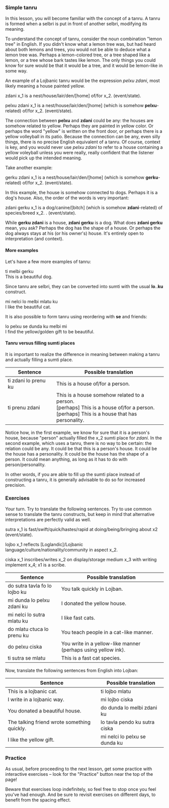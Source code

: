 <!--
### Transforming selbri
-->

<!--
The simplest type of selbri are those formed by a single word, such as the selbri _tavla_ inside the bridi _mi tavla do_.
In the previous lesson, you learned how to derive slightly more complex tanru using the words _se_, _te_, _ve_ and _re_.
In this lesson, you will learn yet another type of transformation: tanru.
-->


<!--
(there is no earlier lesson about brivla)

### Selbri and Brivla

Let's focus more in the selbri structure for now. 
Recall that, selbri is predicate relationship, for which it has sumti places: *some selbri = x_1 something x_2 something x_3 (and so on).*

The simplest type of selbri is the one formed by a single word: a brivla. For instance, **zdani**, **pelxu** are all examples of brivla.
So far, you've seen examples of selbri which were not form by simple brivla, for example: **se dunda**, where **dunda** is a brivla, and **se** is a cmavo.

When one combines two selbri, the result will be a tanru (which is a kind of selbri).
An example: **pelxu zdani** would be a **zdani** which is somehow **pelxu**-like or **pelxu**-related.
-->

### Simple tanru

In this lesson, you will become familiar with the concept of a tanru.
A tanru is formed when a selbri is put in front of another selbri, modifying its meaning.
<!--
A tanru is itself a selbri, and can combine with other selbri or tanru to form more complex tanru.
Thus _zdani vecnu_ is a tanru, as well as _pelxu zdani vecnu_, which is made from the tanru _pelxu zdani_ and the single brivla word _vecnu_.
-->
To understand the concept of tanru, consider the noun combination "lemon tree" in English.
If you didn't know what a lemon tree was, but had heard about both lemons and trees, you would not be able to deduce what a lemon tree was.
Perhaps a lemon-colored tree, or a tree shaped like a lemon, or a tree whose bark tastes like lemon.
The only things you could know for sure would be that it would be a tree, and it would be lemon-like in some way.

<!--
A tanru is closely analogous to this.
It cannot be said exactly what a _pelxu zdani_ is, but it can be said that it is definitely a _zdani_, and that it's _zdani_-like in some way.
And it could be _zdani_-like in any way.
In theory, no matter how silly or absurd the connection to zdani was, it could still truly be a _pelxu zdani_.
However, it must actually be a vecnu in the ordinary sense in order for the tanru to apply.
You could gloss zdani vecnu as home seller, or even better but worse sounding a home-type-of seller.
The place structure of a tanru is always that of the rightmost selbri.
It's also said that the left selbri modifies the right selbri.
-->

An example of a Lojbanic tanru would be the expression _pelxu zdani_, most likely meaning a house painted yellow.

<!--
We'll focus in a simple kind of tanru: two brivla tanru.
-->

<span class="definition-head">zdani</span> x_1 is a nest/house/lair/den/[home] of/for x_2.  (event/state).

<span class="definition-head">pelxu zdani</span> x_1 is a nest/house/lair/den/[home] (which is somehow **pelxu**-related) of/for x_2.  (event/state).

The connection between **pelxu** and **zdani** could be any: the houses are somehow related to yellow.
Perhaps they are painted in yellow color.
Or perhaps the word "yellow" is written on the front door, or perhaps there is a yellow volleyball in its patio.
Because the connection can be any, even silly things, there is no precise English equivalent of a tanru.
Of course, context is key, and you would never use _pelxu zdani_ to refer to a house containing a yellow voleyball unless you were really, really confident that the listener would pick up the intended meaning.

Take another example:

<span class="definition-head">gerku zdani</span> x_1 is a nest/house/lair/den/[home] (which is somehow **gerku**-related) of/for x_2.  (event/state).

In this example, the house is somehow connected to dogs.
Perhaps it is a dog's house.
Also, the order of the words is very important:

<span class="definition-head">zdani gerku</span> x_1 is a dog/canine/[bitch] (which is somehow **zdani**-related) of species/breed x_2. .  (event/state).

While **gerku zdani** is a house, **zdani gerku** is a dog.
What does **zdani gerku** mean, you ask?
Perhaps the dog has the shape of a house.
Or perhaps the dog always stays at his (or his owner's) house.
It's entirely open to interpretation (and context).

#### More examples

Let's have a few more examples of tanru:

<div class="translation-source">
ti melbi gerku
</div>
<div class="translation-target">
This is a beautiful dog.
</div>

Since tanru are selbri, they can be converted into sumti with the usual **lo**..**ku** construct.

<div class="translation-source">
mi nelci lo melbi mlatu ku
</div>
<div class="translation-target">
I like the beautiful cat.
</div>

It is also possible to form tanru using reordering with **se** and friends:

<div class="translation-source">
lo pelxu se dunda ku melbi mi
</div>
<div class="translation-target">
I find the yellow/golden gift to be beautiful.
</div>


#### Tanru versus filling sumti places

It is important to realize the difference in meaning between making a tanru and actually filling a sumti place.

|Sentence|Possible translation|
|--------|-----------|
|ti zdani lo prenu ku|This is a house of/for a person.|
|ti prenu zdani|This is a house somehow related to a person. <br/> [perhaps] This is a house of/for a person. <br/> [perhaps] This is a house that has personality.|

Notice how, in the first example, we know for sure that it is a person's house, because "person" actually filled the x_2 sumti place for _zdani_.
In the second example, which uses a tanru, there is no way to be certain: the relation could be any.
It could be that this is a person's house.
It could be the house has a personality.
It could be the house has the shape of a person.
It could mean anything, as long as it has to do with person/personality.

In other words, if you are able to fill up the sumti place instead of constructing a tanru, it is generally advisable to do so for increased precision.
<!-- Unless you want to purposely be vague... or unless context leaves the meaning of a tanru very clear. -->

### Exercises

Your turn.
Try to translate the following sentences.
Try to use common sense to translate the tanru constructs, but keep in mind that alternative interpretations are perfectly valid as well.

<span class="definition-head">sutra</span> x_1 is fast/swift/quick/hastes/rapid at doing/being/bringing about x2 (event/state).

<span class="definition-head">lojbo</span> x_1 reflects [Loglandic]/Lojbanic language/culture/nationality/community in aspect x_2.

<span class="definition-head">ciska</span> x_1 inscribes/writes x_2 on display/storage medium x_3 with writing implement x_4; x1 is a scribe.

|Sentence|Possible translation|
|--------|-----------|
|do sutra tavla fo lo lojbo ku|<span class="spoiler-answer">You talk quickly in Lojban.</span>|
|mi dunda lo pelxu zdani ku |<span class="spoiler-answer">I donated the yellow house.</span>|
|mi nelci lo sutra mlatu ku|<span class="spoiler-answer">I like fast cats.</span>|
|do mlatu ctuca lo prenu ku|<span class="spoiler-answer">You teach people in a cat-like manner.</span>|
|do pelxu ciska|<span class="spoiler-answer">You write in a yellow-like manner (perhaps using yellow ink).</span>|
|ti sutra se mlatu|<span class="spoiler-answer">This is a fast cat species.</span>|

Now, translate the following sentences from English into Lojban:

|Sentence|Possible translation|
|--------|-----------|
|This is a lojbanic cat.|<span class="spoiler-answer">ti lojbo mlatu</span>|
|I write in a lojbanic way.|<span class="spoiler-answer">mi lojbo ciska</span>|
|You donated a beautiful house.|<span class="spoiler-answer">do dunda lo melbi zdani ku</span>|
|The talking friend wrote something quickly.|<span class="spoiler-answer">lo tavla pendo ku sutra ciska</span>|
|I like the yellow gift.|<span class="spoiler-answer">mi nelci lo pelxu se dunda ku</span>|

### Practice

As usual, before proceeding to the next lesson, get some practice with interactive exercises &ndash; look for the "Practice" button near the top of the page!

Beware that exercises loop indefinitely, so feel free to stop once you feel you've had enough.
And be sure to revisit exercises on different days, to benefit from the spacing effect.

